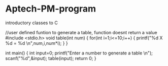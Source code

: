 # Aptech-PM-program
introductory classes to C

//user defined funtion to generate a table, function doesnt return a value
#include <stdio.h>
void table(int num)
{
    for(int i=1;i<=10;i++)
    {    printf("%d X %d = %d \n",num,i,num*i);   }
}

int main()
{
    int input=0;
    printf("Enter a number to generate a table \n");
    scanf("%d",&input);
    table(input);
    return 0;
}
